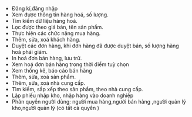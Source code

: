 - Đăng kí,đăng nhập
- Xem được thông tin hàng hoá, số lượng.
- Tìm kiếm dữ liệu hàng hoá.
- Lọc được theo giá bán, tên sản phẩm.
- Thực hiện các chức năng mua hàng.
- Thêm, sửa, xoá khách hàng.
- Duyệt các đơn hàng, khi đơn hàng đã được duyệt bán, số lượng hàng hoá
phải giảm.
- In hoá đơn bán hàng, lưu trữ.
- Xem hoá đơn bán hàng trong thời điểm tuỳ chọn
- Xem thống kê, báo cáo bán hàng
- Thêm, sửa, xoá sản phẩm.
- Thêm, sửa, xoá nhà cung cấp.
- Tìm kiếm, sắp xếp theo sản phẩm, theo nhà cung cấp.
- Lập phiếu nhập kho, nhập hàng vào doanh nghiệp
- Phân quyền người dùng: người mua hàng,người bán hàng ,người quản lý kho,người quản lý (có tất cả quyền )
